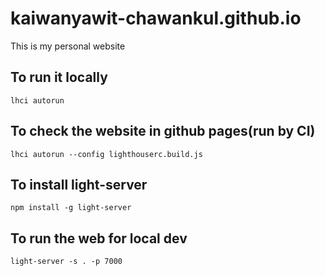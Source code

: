 # kaiwanyawit-chawankul.github.io
This is my personal website

## To run it locally
```
lhci autorun
```

## To check the website in github pages(run by CI)
```
lhci autorun --config lighthouserc.build.js
```

## To install light-server
```
npm install -g light-server
```

## To run the web for local dev
```
light-server -s . -p 7000
```